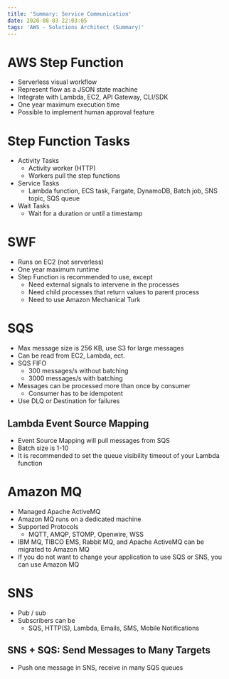```yaml
---
title: 'Summary: Service Communication'
date: 2020-08-03 22:03:05
tags: 'AWS - Solutions Architect (Summary)'
---
```


# AWS Step Function

- Serverless visual workflow
- Represent flow as a JSON state machine
- Integrate with Lambda, EC2, API Gateway, CLI/SDK
- One year maximum execution time
- Possible to implement human approval feature

# Step Function Tasks

- Activity Tasks
  - Activity worker (HTTP)
  - Workers pull the step functions
- Service Tasks
  - Lambda function, ECS task, Fargate, DynamoDB, Batch job, SNS topic, SQS queue
- Wait Tasks
  - Wait for a duration or until a timestamp

# SWF

- Runs on EC2 (not serverless)
- One year maximum runtime
- Step Function is recommended to use, except
  - Need external signals to intervene in the processes
  - Need child processes that return values to parent process
  - Need to use Amazon Mechanical Turk

# SQS

- Max message size is 256 KB, use S3 for large messages
- Can be read from EC2, Lambda, ect.
- SQS FIFO
  - 300 messages/s without batching
  - 3000 messages/s with batching
- Messages can be processed more than once by consumer
  - Consumer has to be idempotent
- Use DLQ or Destination for failures

## Lambda Event Source Mapping

- Event Source Mapping will pull messages from SQS
- Batch size is 1-10
- It is recommended to set the queue visibility timeout of your Lambda function

# Amazon MQ

- Managed Apache ActiveMQ
- Amazon MQ runs on a dedicated machine
- Supported Protocols
  - MQTT, AMQP, STOMP, Openwire, WSS
- IBM MQ, TIBCO EMS, Rabbit MQ, and Apache ActiveMQ can be migrated to Amazon MQ
- If you do not want to change your application to use SQS or SNS, you can use Amazon MQ

# SNS

- Pub / sub
- Subscribers can be
  - SQS, HTTP(S), Lambda, Emails, SMS, Mobile Notifications

## SNS + SQS: Send Messages to Many Targets

- Push one message in SNS, receive in many SQS queues
